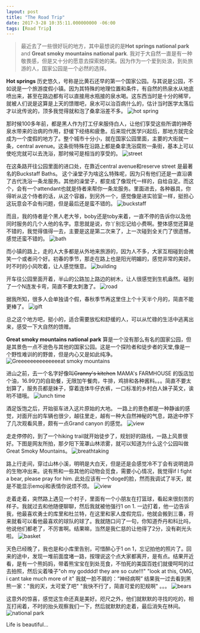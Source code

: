 ```yaml
---
layout: post
title: "The Road Trip"
date: 2017-3-28 10:35:11.000000000 -06:00
tags: [Road Trip]
---
```

>最近去了一些很好玩的地方，其中最想说的是**Hot springs national park** and **Great smoky mountains national park**.
我对于大自然一直是有一种敬畏感，但是又十分的愿意去探索她的美。因为作为一个爱到处浪，到处旅游的人，国家公园是一个必然的选择。

**Hot springs** 历史悠久，号称是比黄石还早的第一个国家公园。与其说是公园，不如说是一个旅游度假小镇。因为其特殊的地理位置和条件，有自然的热泉水从地底喷出来，甚至在路边都有可以直接用水瓶接的泉水喝。这东西当时是十分的稀罕，就被人们说是这算是上天的馈赠吧，泉水可以治百病什么的，估计当时医学太落后才以讹传讹的，顶多我觉得就和泡了桑拿浴差不多。
![hot spring](/assets/trip/hot-springs.jpg)

那时候100多年前，都是黑人作为打工仔来服侍白人，让他们享受这些所谓的神奇泉水带来的治病的作用，舒缓下经络和疲惫。后来现代医学兴起后，那地方就完全成为一个度假的地方了。整个城市十分小，就在国家公园里面，主要的大街就一条，central avenue。这条街特殊在沿路上都是桑拿洗浴腐败一条街，基本上可以使吃完就可以去洗浴，那时候可是相当的享受的。
![street](/assets/trip/street.jpg)

在这条路开往公园里面的进口处，在靠近central avenue和reserve street 是最著名的Buckstaff Baths。 这个澡堂子为啥这么特殊呢，因为只有他们还是一直沿袭了古代洗浴一条龙服务。其他的澡堂子，都变成了像现代一样的，自给自足。而这个，会有一个attendant也就是侍者来帮你一条龙服务。里面进去，各种器具，你得听从这个侍者的话，从这个容器，到另外一个，感觉像是进实验室一样，挺担心这玩意会不会有问题，但是最后还是蛮不错的。
![buckstaff](/assets/trip/BuckStaff-Baths.jpg)


而且，我的侍者是个黑人老大爷，boby还是toby来着，一直不停的告诉你以及他同时服务的几个人他的名字。意思就是说，你丫别忘记给小费啊。整体感觉还算是不错的，我觉得值得一去，主要是这是第二次来了，上一次碰到全关门了很遗憾，感觉还蛮不错的。
![bath](/assets/trip/bath.jpg)


而小镇的路上，走的人大多都是从外地来旅游的，因为人不多，大家互相碰到会微笑一个或者问个好。初春的季节，那走在路上也是阳光明媚的，感觉非常的美好。时不时的小风吹着，让人感觉惬意。
![building](/assets/trip/building.jpg)

开车往公园里面开着，半山的公路加上路边的树木，让人很感觉到生机盎然。碰到了一个N连发卡弯，简直不要太刺激了。
![road](/assets/trip/Road.png)

据我所知，很多人会单独请个假，春秋季节再这里住上个十天半个月的，简直不能更棒了。
![gift](/assets/trip/go.jpg)

总之这个地方吧，挺小的，适合需要放松和舒缓的人，可以从忙碌的生活中逃离出来，感受一下大自然的馈赠。


**Great smoky mountains national park** 算是一个没有那么有名的国家公园，但是其景色一点不逊色与其他的国家公园。这是一个探险者和徒步者的天堂,像是一个野性难训的的野兽，但是内心又是如此纯净。
![Greeeeeeeeeeeeeeat smoky mountains](/assets/trip/Great-Smoky-Mountains.jpg)


进山之前，去一个名字好像叫<del>Granny's kitchen</del> MAMA's FARMHOUSE 的饭店加个油，16.99刀的自助餐，无限加午餐肉，牛排，鸡排和各种酱料。。。简直不要太划算了，服务员都是妹子，穿着连体牛仔衣裤，一口标准的乡村白人妹子英文，诶哟不错哦。
![lunch time](/assets/trip/lunch.jpg)

酒足饭饱之后，开始驱车进入这片原始的大地。
一路上的景色都是一种静谧的感觉，对面开出的车辆也很少，越往里走，越有一种大自然神秘的气息，路途中停下了几次观看风景，颇有一点Grand canyon 的感觉。
![view](/assets/trip/view.jpg)

走走停停的，到了一个hiking trail就开始徒步了，规划好的路线，一路上风景很好。下图是网友所拍，那夕阳下笼罩山林浓雾，就可以知道为什么这个公园叫做Great Smoky Mountains。
![breathtaking](/assets/trip/breathtaking.jpg)

路上行走间，穿过山林小溪，明明是大白天，但是还是会感觉冷不丁会有说明诡异的生物冲出来。说有熊和一些其他的动物会觅食，需要小心情况，我觉得if I fight a bear, please pray for him. 此处应该有一个doge的脸，然而我调试了半天，就是不能显示emoji和表情你说烦不烦。
![view](/assets/trip/trail.jpg)

走着走着，突然路上遇见一个村子，里面有一个小朋友在打篮球，看起来很刻苦的样子。我就过去和他随便聊聊，然后我就被他强行1 on 1. 一边打着，他一边告诉我，他最喜欢勇士的库里和杜兰特，在这里和家人度假完后，他就会搬到三番，将来就看可以看他最喜欢的球队的球了。我就随口问了一句，你知道乔丹和科比吗，他说他们都老了，不厉害啊。结果嘛，当然是我仁慈的让他得了2分，没有剃光头啦。
![basket](/assets/trip/basketball.jpg)

天色已经晚了，我也是和小库里告别，可惜醉心于1 on 1，忘记拍他的照片了。回来的途中，发现一堆前面度堵一路，按理说这个点大家都离开，是有点。结果开近看，是有一个熊妈妈，带着熊宝宝在到处觅食，不怕死的美国百姓们就傻呵呵的过去拍照，然后尖着嗓子"oh my godddd! they are so cute!!!" "look at this, OMG, i cant take much more of it" 我就一脸不屑的：“神经病啊” 结果我一过去看到黑熊一家："我的天，太可爱了吧" "我快不行了，简直可爱的犯规啊" 。。。
![bears](/assets/trip/bears.jpg)

这意外的惊喜，感觉这生命还真是美好。咫尺之外，他们就默默的寻找的吃的，相互打闹着，不时的抬头观察我们一下，然后就默默的走着，最后消失在林间。
![national park](/assets/trip/Great-Smoky-smlandscape.jpg)

Life is beautiful...



